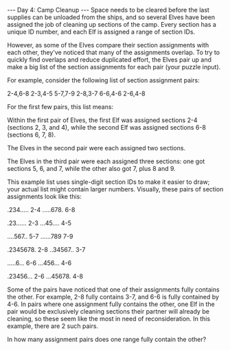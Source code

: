 --- Day 4: Camp Cleanup ---
Space needs to be cleared 
before the last supplies can be unloaded from the ships,
and so several Elves have been assigned the job 
of cleaning up sections of the camp. 
Every section has a unique ID number, 
and each Elf is assigned a range of section IDs.

However, 
as some of the Elves compare their section assignments with each other, 
they've noticed that many of the assignments overlap. 
To try to quickly find overlaps and reduce duplicated effort, 
the Elves pair up 
and make a big list of the section assignments for each pair 
(your puzzle input).

For example, 
consider the following list of section assignment pairs:

2-4,6-8
2-3,4-5
5-7,7-9
2-8,3-7
6-6,4-6
2-6,4-8

For the first few pairs, this list means:

Within the first pair of Elves, 
the first Elf was assigned sections 2-4 (sections 2, 3, and 4), 
while the second Elf was assigned sections 6-8 (sections 6, 7, 8).

The Elves in the second pair were each assigned two sections.

The Elves in the third pair were each assigned three sections: 
one got sections 5, 6, and 7, 
while the other also got 7, plus 8 and 9.

This example list uses single-digit section IDs to make it easier to draw; 
your actual list might contain larger numbers. 
Visually, these pairs of section assignments look like this:

.234.....  2-4
.....678.  6-8

.23......  2-3
...45....  4-5

....567..  5-7
......789  7-9

.2345678.  2-8
..34567..  3-7

.....6...  6-6
...456...  4-6

.23456...  2-6
...45678.  4-8

Some of the pairs have noticed 
that one of their assignments fully contains the other. 
For example, 
2-8 fully contains 3-7, 
and 6-6 is fully contained by 4-6. 
In pairs where one assignment fully contains the other, 
one Elf in the pair 
would be exclusively cleaning sections their partner will already be cleaning, 
so these seem like the most in need of reconsideration. 
In this example, there are 2 such pairs.

In how many assignment pairs 
does one range fully contain the other?


